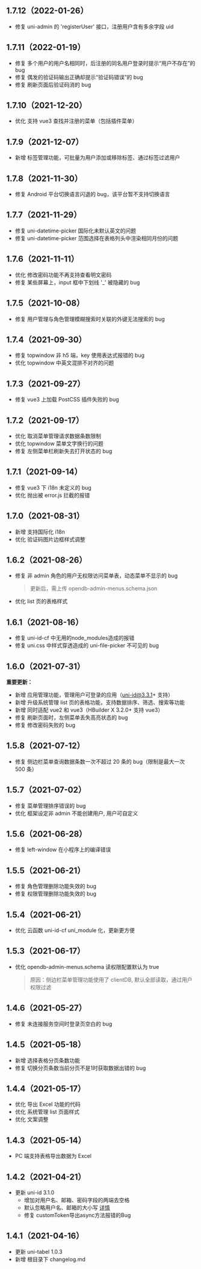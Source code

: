 ## 1.7.12（2022-01-26）
- 修复 uni-admin 的 'registerUser' 接口，注册用户含有多余字段 uid
## 1.7.11（2022-01-19）
- 修复 多个用户的用户名相同时，后注册的同名用户登录时提示“用户不存在”的 bug
- 修复 偶发的验证码输出正确却提示“验证码错误”的 bug
- 修复 刷新页面后验证码消的 bug
## 1.7.10（2021-12-20）
- 优化 支持 vue3 查找并注册的菜单（包括插件菜单）
## 1.7.9（2021-12-07）
- 新增 标签管理功能，可批量为用户添加或移除标签、通过标签过滤用户
## 1.7.8（2021-11-30）
- 修复 Android 平台切换语言闪退的 bug，该平台暂不支持切换语言
## 1.7.7（2021-11-29）
- 修复 uni-datetime-picker 国际化未默认英文的问题
- 修复 uni-datetime-picker 范围选择在表格列头中渲染相同月份的问题
## 1.7.6（2021-11-11）
- 优化 修改密码功能不再支持查看明文密码
- 修复 某些屏幕上，input 框中下划线 '_' 被隐藏的 bug
## 1.7.5（2021-10-08）
- 修复 用户管理与角色管理模糊搜索时关联的外键无法搜索的 bug
## 1.7.4（2021-09-30）
- 修复 topwindow 非 h5 端，key 使用表达式报错的 bug
- 优化 topwindow 中英文混排不对齐的问题
## 1.7.3（2021-09-27）
- 修复 vue3 上加载 PostCSS 插件失败的 bug
## 1.7.2（2021-09-17）
- 优化 取消菜单管理请求数据条数限制
- 优化 topwindow 菜单文字换行的问题
- 修复 左侧菜单栏刷新失去打开状态的 bug
## 1.7.1（2021-09-14）
- 修复 vue3 下 i18n 未定义的 bug
- 优化 抛出被 error.js 拦截的报错
## 1.7.0（2021-08-31）
- 新增 支持国际化 i18n
- 优化 验证码图片边框样式调整
## 1.6.2（2021-08-26）
- 修复 非 admin 角色的用户无权限访问菜单表，动态菜单不显示的 bug
	> 更新后，需上传 opendb-admin-menus.schema.json
- 优化 list 页的表格样式
## 1.6.1（2021-08-16）
- 修复 uni-id-cf 中无用的node_modules造成的报错
- 修复 uni.css 中样式穿透造成的 uni-file-picker 不可见的 bug
## 1.6.0（2021-07-31）
**重要更新：**
- 新增 应用管理功能，管理用户可登录的应用（uni-id@3.3.1+ 支持）
- 新增 升级系统管理 list 页的表格功能，支持数据排序、筛选、搜索等功能
- 新增 同时适配 vue2 和 vue3（HBuilder X 3.2.0+ 支持 vue3）
- 修复 刷新页面时，左侧菜单丢失高亮状态的 bug
- 修复 修改密码失败的 bug
## 1.5.8（2021-07-12）
- 修复 侧边栏菜单查询数据条数一次不超过 20 条的 bug（限制是最大一次 500 条）
## 1.5.7（2021-07-02）
- 修复 菜单管理排序错误的 bug
- 优化 框架设定非 admin 不能创建用户, 用户可自定义
## 1.5.6（2021-06-28）
- 修复 left-window 在小程序上的编译错误
## 1.5.5（2021-06-21）
- 修复 角色管理删除功能失效的 bug
- 修复 权限管理删除功能失效的 bug
## 1.5.4（2021-06-21）
- 优化 云函数 uni-id-cf uni_module 化，更新更方便
## 1.5.3（2021-06-17）
- 优化 opendb-admin-menus.schema 读权限配置默认为 true
	> 原因：侧边栏菜单管理功能使用了 clientDB, 默认全部读取，通过用户权限过滤
## 1.4.6（2021-05-27）
-  修复 未连接服务空间时登录页空白的 bug

## 1.4.5（2021-05-18）
- 新增 选择表格分页条数功能
- 修复 切换分页条数当前分页不是1时获取数据出错的 bug
## 1.4.4（2021-05-17）
- 优化 导出 Excel 功能的代码
- 优化 系统管理 list 页面样式
- 优化 文案调整
## 1.4.3（2021-05-14）
- PC 端支持表格导出数据为 Excel
## 1.4.2（2021-04-21）
- 更新 uni-id 3.1.0
  - 增加对用户名、邮箱、密码字段的两端去空格
  - 默认忽略用户名、邮箱的大小写 [详情](https://uniapp.dcloud.net.cn/uniCloud/uni-id?id=case-sensitive)
  - 修复 customToken导出async方法报错的Bug
## 1.4.1（2021-04-16）
- 更新 uni-tabel 1.0.3
- 新增 根目录下 changelog.md
